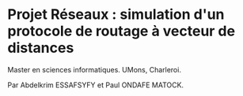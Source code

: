 # Projet Réseaux : simulation d'un protocole de routage à vecteur de distances
Master en sciences informatiques. 
UMons, Charleroi.

Par 
Abdelkrim ESSAFSYFY et Paul ONDAFE MATOCK.

